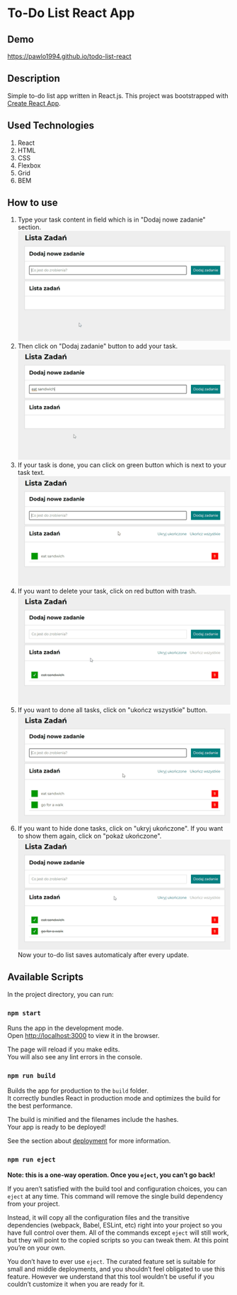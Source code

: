 # To-Do List React App

## Demo
https://pawlo1994.github.io/todo-list-react
## Description

Simple to-do list app written in React.js.
This project was bootstrapped with [Create React App](https://github.com/facebook/create-react-app).

## Used Technologies
1. React
2. HTML
3. CSS
4. Flexbox
5. Grid
6. BEM

## How to use
1. Type your task content in field which is in "Dodaj nowe zadanie" section.
![type new task gif](src/images/typeNewTask.gif)
2. Then click on "Dodaj zadanie" button to add your task.
![add new task gif](src/images/addNewTask.gif)
3. If your task is done, you can click on green button which is next to your task text.
![done task gif](src/images/doneTask.gif)
4. If you want to delete your task, click on red button with trash.
![delete task gif](src/images/deleteTask.gif)
5. If you want to done all tasks, click on "ukończ wszystkie" button.
![done all tasks gif](src/images/doneAllTasks.gif)
6. If you want to hide done tasks, click on "ukryj ukończone". If you want to show them again, click on "pokaż ukończone".
![toggle done tasks gif](src/images/toggleDoneTasks.gif)
Now your to-do list saves automaticaly after every update.

## Available Scripts

In the project directory, you can run:

### `npm start`

Runs the app in the development mode.\
Open [http://localhost:3000](http://localhost:3000) to view it in the browser.

The page will reload if you make edits.\
You will also see any lint errors in the console.
### `npm run build`

Builds the app for production to the `build` folder.\
It correctly bundles React in production mode and optimizes the build for the best performance.

The build is minified and the filenames include the hashes.\
Your app is ready to be deployed!

See the section about [deployment](https://facebook.github.io/create-react-app/docs/deployment) for more information.

### `npm run eject`

**Note: this is a one-way operation. Once you `eject`, you can’t go back!**

If you aren’t satisfied with the build tool and configuration choices, you can `eject` at any time. This command will remove the single build dependency from your project.

Instead, it will copy all the configuration files and the transitive dependencies (webpack, Babel, ESLint, etc) right into your project so you have full control over them. All of the commands except `eject` will still work, but they will point to the copied scripts so you can tweak them. At this point you’re on your own.

You don’t have to ever use `eject`. The curated feature set is suitable for small and middle deployments, and you shouldn’t feel obligated to use this feature. However we understand that this tool wouldn’t be useful if you couldn’t customize it when you are ready for it.